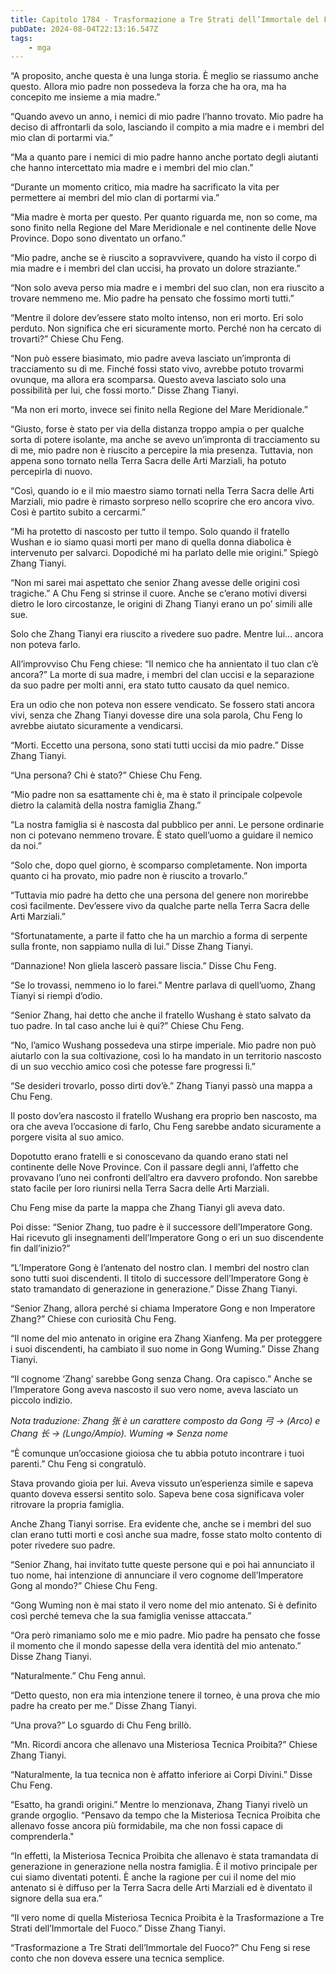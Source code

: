 ```yaml
---
title: Capitolo 1784 - Trasformazione a Tre Strati dell’Immortale del Fuoco
pubDate: 2024-08-04T22:13:16.547Z
tags:
    - mga
---
```



“A proposito, anche questa è una lunga storia. È meglio se riassumo anche questo. Allora mio padre non possedeva la forza che ha ora, ma ha concepito me insieme a mia madre.”

“Quando avevo un anno, i nemici di mio padre l’hanno trovato. Mio padre ha deciso di affrontarli da solo, lasciando il compito a mia madre e i membri del mio clan di portarmi via.”


“Ma a quanto pare i nemici di mio padre hanno anche portato degli aiutanti che hanno intercettato mia madre e i membri del mio clan.”

“Durante un momento critico, mia madre ha sacrificato la vita per permettere ai membri del mio clan di portarmi via.”


“Mia madre è morta per questo. Per quanto riguarda me, non so come, ma sono finito nella Regione del Mare Meridionale e nel continente delle Nove Province. Dopo sono diventato un orfano.”

“Mio padre, anche se è riuscito a sopravvivere, quando ha visto il corpo di mia madre e i membri del clan uccisi, ha provato un dolore straziante.”


“Non solo aveva perso mia madre e i membri del suo clan, non era riuscito a trovare nemmeno me. Mio padre ha pensato che fossimo morti tutti.”


“Mentre il dolore dev’essere stato molto intenso, non eri morto. Eri solo perduto. Non significa che eri sicuramente morto. Perché non ha cercato di trovarti?” Chiese Chu Feng.


“Non può essere biasimato, mio padre aveva lasciato un’impronta di tracciamento su di me. Finché fossi stato vivo, avrebbe potuto trovarmi ovunque, ma allora era scomparsa. Questo aveva lasciato solo una possibilità per lui, che fossi morto.” Disse Zhang Tianyi.


“Ma non eri morto, invece sei finito nella Regione del Mare Meridionale.”


“Giusto, forse è stato per via della distanza troppo ampia o per qualche sorta di potere isolante, ma anche se avevo un’impronta di tracciamento su di me, mio padre non è riuscito a percepire la mia presenza. Tuttavia, non appena sono tornato nella Terra Sacra delle Arti Marziali, ha potuto percepirla di nuovo.


“Così, quando io e il mio maestro siamo tornati nella Terra Sacra delle Arti Marziali, mio padre è rimasto sorpreso nello scoprire che ero ancora vivo. Così è partito subito a cercarmi.”

“Mi ha protetto di nascosto per tutto il tempo. Solo quando il fratello Wushan e io siamo quasi morti per mano di quella donna diabolica è intervenuto per salvarci. Dopodiché mi ha parlato delle mie origini.” Spiegò Zhang Tianyi.

“Non mi sarei mai aspettato che senior Zhang avesse delle origini così tragiche.” A Chu Feng si strinse il cuore. Anche se c’erano motivi diversi dietro le loro circostanze, le origini di Zhang Tianyi erano un po’ simili alle sue.


Solo che Zhang Tianyi era riuscito a rivedere suo padre. Mentre lui… ancora non poteva farlo.


All’improvviso Chu Feng chiese: “Il nemico che ha annientato il tuo clan c’è ancora?” La morte di sua madre, i membri del clan uccisi e la separazione da suo padre per molti anni, era stato tutto causato da quel nemico.


Era un odio che non poteva non essere vendicato. Se fossero stati ancora vivi, senza che Zhang Tianyi dovesse dire una sola parola, Chu Feng lo avrebbe aiutato sicuramente a vendicarsi.


“Morti. Eccetto una persona, sono stati tutti uccisi da mio padre.” Disse Zhang Tianyi.

“Una persona? Chi è stato?” Chiese Chu Feng.


“Mio padre non sa esattamente chi è, ma è stato il principale colpevole dietro la calamità della nostra famiglia Zhang.”

“La nostra famiglia si è nascosta dal pubblico per anni. Le persone ordinarie non ci potevano nemmeno trovare. È stato quell’uomo a guidare il nemico da noi.”

“Solo che, dopo quel giorno, è scomparso completamente. Non importa quanto ci ha provato, mio padre non è riuscito a trovarlo.”

“Tuttavia mio padre ha detto che una persona del genere non morirebbe così facilmente. Dev’essere vivo da qualche parte nella Terra Sacra delle Arti Marziali.”


“Sfortunatamente, a parte il fatto che ha un marchio a forma di serpente sulla fronte, non sappiamo nulla di lui.” Disse Zhang Tianyi.

“Dannazione! Non gliela lascerò passare liscia.” Disse Chu Feng.


“Se lo trovassi, nemmeno io lo farei.” Mentre parlava di quell’uomo, Zhang Tianyi si riempì d’odio.


“Senior Zhang, hai detto che anche il fratello Wushang è stato salvato da tuo padre. In tal caso anche lui è qui?” Chiese Chu Feng.

“No, l’amico Wushang possedeva una stirpe imperiale. Mio padre non può aiutarlo con la sua coltivazione, così lo ha mandato in un territorio nascosto di un suo vecchio amico così che potesse fare progressi lì.”


“Se desideri trovarlo, posso dirti dov’è.” Zhang Tianyi passò una mappa a Chu Feng.


Il posto dov’era nascosto il fratello Wushang era proprio ben nascosto, ma ora che aveva l’occasione di farlo, Chu Feng sarebbe andato sicuramente a porgere visita al suo amico.


Dopotutto erano fratelli e si conoscevano da quando erano stati nel continente delle Nove Province. Con il passare degli anni, l’affetto che provavano l’uno nei confronti dell’altro era davvero profondo. Non sarebbe stato facile per loro riunirsi nella Terra Sacra delle Arti Marziali.


Chu Feng mise da parte la mappa che Zhang Tianyi gli aveva dato.


Poi disse: “Senior Zhang, tuo padre è il successore dell’Imperatore Gong. Hai ricevuto gli insegnamenti dell’Imperatore Gong o eri un suo discendente fin dall’inizio?”

“L’Imperatore Gong è l’antenato del nostro clan. I membri del nostro clan sono tutti suoi discendenti. Il titolo di successore dell’Imperatore Gong è stato tramandato di generazione in generazione.” Disse Zhang Tianyi.

“Senior Zhang, allora perché si chiama Imperatore Gong e non Imperatore Zhang?” Chiese con curiosità Chu Feng.

“Il nome del mio antenato in origine era Zhang Xianfeng. Ma per proteggere i suoi discendenti, ha cambiato il suo nome in Gong Wuming.” Disse Zhang Tianyi.

“Il cognome ‘Zhang’ sarebbe Gong senza Chang. Ora capisco.” Anche se l’Imperatore Gong aveva nascosto il suo vero nome, aveva lasciato un piccolo indizio.


<em>Nota traduzione: Zhang 张 è un carattere composto da Gong 弓 → (Arco) e Chang 长 → (Lungo/Ampio). Wuming => Senza nome</em>


“È comunque un’occasione gioiosa che tu abbia potuto incontrare i tuoi parenti.” Chu Feng si congratulò.


Stava provando gioia per lui. Aveva vissuto un’esperienza simile e sapeva quanto doveva essersi sentito solo. Sapeva bene cosa significava voler ritrovare la propria famiglia.


Anche Zhang Tianyi sorrise. Era evidente che, anche se i membri del suo clan erano tutti morti e così anche sua madre, fosse stato molto contento di poter rivedere suo padre.

“Senior Zhang, hai invitato tutte queste persone qui e poi hai annunciato il tuo nome, hai intenzione di annunciare il vero cognome dell’Imperatore Gong al mondo?” Chiese Chu Feng.


“Gong Wuming non è mai stato il vero nome del mio antenato. Si è definito così perché temeva che la sua famiglia venisse attaccata.”


“Ora però rimaniamo solo me e mio padre. Mio padre ha pensato che fosse il momento che il mondo sapesse della vera identità del mio antenato.” Disse Zhang Tianyi.


“Naturalmente.” Chu Feng annuì.


“Detto questo, non era mia intenzione tenere il torneo, è una prova che mio padre ha creato per me.” Disse Zhang Tianyi.

“Una prova?” Lo sguardo di Chu Feng brillò.


“Mn. Ricordi ancora che allenavo una Misteriosa Tecnica Proibita?” Chiese Zhang Tianyi.


“Naturalmente, la tua tecnica non è affatto inferiore ai Corpi Divini.” Disse Chu Feng.

“Esatto, ha grandi origini.” Mentre lo menzionava, Zhang Tianyi rivelò un grande orgoglio. “Pensavo da tempo che la Misteriosa Tecnica Proibita che allenavo fosse ancora più formidabile, ma che non fossi capace di comprenderla."


“In effetti, la Misteriosa Tecnica Proibita che allenavo è stata tramandata di generazione in generazione nella nostra famiglia. È il motivo principale per cui siamo diventati potenti. È anche la ragione per cui il nome del mio antenato si è diffuso per la Terra Sacra delle Arti Marziali ed è diventato il signore della sua era.”

“Il vero nome di quella Misteriosa Tecnica Proibita è la Trasformazione a Tre Strati dell’Immortale del Fuoco.” Disse Zhang Tianyi.


“Trasformazione a Tre Strati dell’Immortale del Fuoco?” Chu Feng si rese conto che non doveva essere una tecnica semplice.



